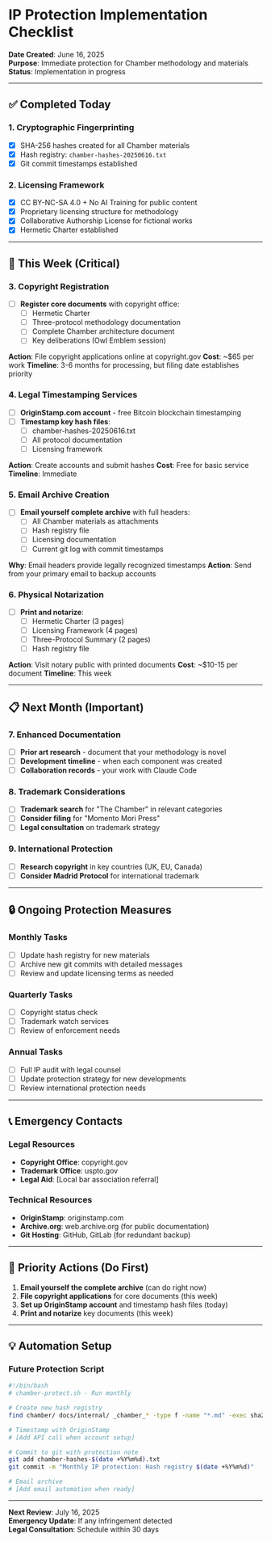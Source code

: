 # IP Protection Implementation Checklist
**Date Created**: June 16, 2025  
**Purpose**: Immediate protection for Chamber methodology and materials  
**Status**: Implementation in progress  

---

## ✅ Completed Today

### **1. Cryptographic Fingerprinting**
- [x] SHA-256 hashes created for all Chamber materials
- [x] Hash registry: `chamber-hashes-20250616.txt`
- [x] Git commit timestamps established

### **2. Licensing Framework**
- [x] CC BY-NC-SA 4.0 + No AI Training for public content
- [x] Proprietary licensing structure for methodology
- [x] Collaborative Authorship License for fictional works
- [x] Hermetic Charter established

---

## 🔄 This Week (Critical)

### **3. Copyright Registration**
- [ ] **Register core documents** with copyright office:
  - [ ] Hermetic Charter
  - [ ] Three-protocol methodology documentation
  - [ ] Complete Chamber architecture document
  - [ ] Key deliberations (Owl Emblem session)

**Action**: File copyright applications online at copyright.gov
**Cost**: ~$65 per work
**Timeline**: 3-6 months for processing, but filing date establishes priority

### **4. Legal Timestamping Services**
- [ ] **OriginStamp.com account** - free Bitcoin blockchain timestamping
- [ ] **Timestamp key hash files**:
  - [ ] chamber-hashes-20250616.txt
  - [ ] All protocol documentation
  - [ ] Licensing framework

**Action**: Create accounts and submit hashes
**Cost**: Free for basic service
**Timeline**: Immediate

### **5. Email Archive Creation**
- [ ] **Email yourself complete archive** with full headers:
  - [ ] All Chamber materials as attachments
  - [ ] Hash registry file
  - [ ] Licensing documentation
  - [ ] Current git log with commit timestamps

**Why**: Email headers provide legally recognized timestamps
**Action**: Send from your primary email to backup accounts

### **6. Physical Notarization**
- [ ] **Print and notarize**:
  - [ ] Hermetic Charter (3 pages)
  - [ ] Licensing Framework (4 pages)
  - [ ] Three-Protocol Summary (2 pages)
  - [ ] Hash registry file

**Action**: Visit notary public with printed documents
**Cost**: ~$10-15 per document
**Timeline**: This week

---

## 📋 Next Month (Important)

### **7. Enhanced Documentation**
- [ ] **Prior art research** - document that your methodology is novel
- [ ] **Development timeline** - when each component was created
- [ ] **Collaboration records** - your work with Claude Code

### **8. Trademark Considerations**
- [ ] **Trademark search** for "The Chamber" in relevant categories
- [ ] **Consider filing** for "Momento Mori Press"
- [ ] **Legal consultation** on trademark strategy

### **9. International Protection**
- [ ] **Research copyright** in key countries (UK, EU, Canada)
- [ ] **Consider Madrid Protocol** for international trademark

---

## 🔒 Ongoing Protection Measures

### **Monthly Tasks**
- [ ] Update hash registry for new materials
- [ ] Archive new git commits with detailed messages
- [ ] Review and update licensing terms as needed

### **Quarterly Tasks**
- [ ] Copyright status check
- [ ] Trademark watch services
- [ ] Review of enforcement needs

### **Annual Tasks**
- [ ] Full IP audit with legal counsel
- [ ] Update protection strategy for new developments
- [ ] Review international protection needs

---

## 📞 Emergency Contacts

### **Legal Resources**
- **Copyright Office**: copyright.gov
- **Trademark Office**: uspto.gov
- **Legal Aid**: [Local bar association referral]

### **Technical Resources**
- **OriginStamp**: originstamp.com
- **Archive.org**: web.archive.org (for public documentation)
- **Git Hosting**: GitHub, GitLab (for redundant backup)

---

## 🎯 Priority Actions (Do First)

1. **Email yourself the complete archive** (can do right now)
2. **File copyright applications** for core documents (this week)
3. **Set up OriginStamp account** and timestamp hash files (today)
4. **Print and notarize** key documents (this week)

---

## 💡 Automation Setup

### **Future Protection Script**
```bash
#!/bin/bash
# chamber-protect.sh - Run monthly

# Create new hash registry
find chamber/ docs/internal/ _chamber_* -type f -name "*.md" -exec sha256sum {} \; > chamber-hashes-$(date +%Y%m%d).txt

# Timestamp with OriginStamp
# [Add API call when account setup]

# Commit to git with protection note
git add chamber-hashes-$(date +%Y%m%d).txt
git commit -m "Monthly IP protection: Hash registry $(date +%Y%m%d)"

# Email archive
# [Add email automation when ready]
```

---

**Next Review**: July 16, 2025  
**Emergency Update**: If any infringement detected  
**Legal Consultation**: Schedule within 30 days